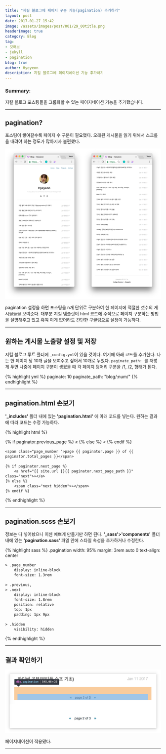 ```yaml
---
title: "지킬 블로그에 페이지 구분 기능(pagination) 추가하기"
layout: post
date: 2017-01-27 15:42
image: /assets/images/post/001/29_00title.png
headerImage: true
category: Blog
tag:
- 깃허브
- jekyll
- pagination
blog: true
author: Hyeyeon
description: 지킬 블로그에 페이지네이션 기능 추가하기
---
```


### Summary:

지킬 블로그 포스팅들을 그룹화할 수 있는 페이지네이션 기능을 추가했습니다.

---

## pagination?

포스팅이 쌓여갈수록 페이지 수 구분이 필요했다. 오래된 게시물을 읽기 위해서 스크롤을 내려야 하는 정도가 많아지자 불편했다.

![](/assets/images/post/001/29_01.png)

pagination 설정을 하면 포스팅을 n개 단위로 구분하여 한 페이지에 적절한 갯수의 게시물들을 보여준다. 대부분 지킬 템플릿이 html 코드에 주석으로 페이지 구분하는 방법을 설명해주고 있고 혹여 이게 없더라도 간단한 구글링으로 설정이 가능하다.

---

## 원하는 게시물 노출량 설정 및 저장

지킬 블로그 루트 폴더에 `_config.yml`이 있을 것이다. 여기에 아래 코드를 추가한다. 나는 한 페이지 당 10개 글을 보여주고 싶어서 10개로 두었다. `paginate_path: `를 저렇게 두면 나중에 페이지 구분이 생겼을 때 각 페이지 덩어리 구분을 /1, /2, 형태가 된다.

{% highlight yml %}
paginate: 10
paginate_path: "blog/:num/"
{% endhighlight %}

---

## pagination.html 손보기

**'_includes'** 폴더 내에 있는 **'pagination.html'** 에 아래 코드를 넣는다. 원하는 결과에 따라 코드는 수정 가능하다.

{% highlight html %}
<div class="pagination">
    {% if paginator.previous_page %}
        <a href="{{ site.url }}{{ paginator.previous_page_path }}" class="previous">«</a>
    {% else %}
        <span class="previous hidden">«</span>
    {% endif %}

    <span class="page_number ">page {{ paginator.page }} of {{ paginator.total_pages }}</span>

    {% if paginator.next_page %}
        <a href="{{ site.url }}{{ paginator.next_page_path }}" class="next">»</a>
    {% else %}
        <span class="next hidden">»</span>
    {% endif %}
</div>
{% endhighlight %}

---

## pagination.scss 손보기

정보는 다 넣어놨으니 이젠 예쁘게 만들기만 하면 된다. **'_sass'>'components'** 폴더 내에 있는 **'pagination.sass'** 파일 안에 스타일 속성을 추가하거나 수정한다.

{% highlight sass %}
.pagination
    width: 95%
    margin: 3rem auto 0
    text-align: center

    > .page_number
        display: inline-block
        font-size: 1.3rem

    > .previous,
    > .next
        display: inline-block
        font-size: 1.8rem
        position: relative
        top: 1px
        padding: 1px 9px

    > .hidden
        visibility: hidden
{% endhighlight %}

---

## 결과 확인하기

![](/assets/images/post/001/29_02.png)

페이지네이션이 적용됐다.

---
